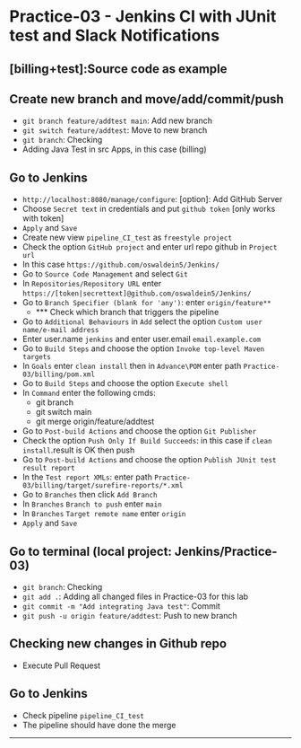 # Practice-03 - Jenkins CI with JUnit test and Slack Notifications

## [billing+test]:Source code as example

## Create new branch and move/add/commit/push
- `git branch feature/addtest main`: Add new branch
- `git switch feature/addtest`: Move to new branch
- `git branch`: Checking
- Adding Java Test in src Apps, in this case (billing)

## Go to Jenkins

- `http://localhost:8080/manage/configure`: [option]: Add GitHub Server
- Choose `Secret text` in credentials and put `github token` [only works with token]
- `Apply` and `Save`
- Create new view `pipeline_CI_test` as `freestyle project` 
- Check the option `GitHub project` and enter url repo github in `Project url` 
- In this case `https://github.com/oswaldein5/Jenkins/`
- Go to `Source Code Management` and select `Git`
- In `Repositories/Repository URL` enter `https://[token|secrettext]@github.com/oswaldein5/Jenkins/`
- Go to `Branch Specifier (blank for 'any')`: enter `origin/feature**` 
	- *** Check which branch that triggers the pipeline
- Go to `Additional Behaviours` in `Add` select the option `Custom user name/e-mail address`
- Enter user.name `jenkins` and enter user.email `email.example.com`
- Go to `Build Steps` and choose the option `Invoke top-level Maven targets`
- In `Goals` enter `clean install` then in `Advance\POM` enter path `Practice-03/billing/pom.xml`
- Go to `Build Steps` and choose the option `Execute shell`
- In `Command` enter the following cmds:
	- git branch
	- git switch main
	- git merge origin/feature/addtest
- Go to `Post-build Actions` and choose the option `Git Publisher`
- Check the option `Push Only If Build Succeeds`: in this case if `clean install`.result is OK then push
- Go to `Post-build Actions` and choose the option `Publish JUnit test result report`
- In the `Test report XMLs`: enter path `Practice-03/billing/target/surefire-reports/*.xml`
- Go to `Branches` then click `Add Branch`
- In `Branches` `Branch to push` enter `main`
 - In `Branches` `Target remote name` enter `origin`
- `Apply` and `Save`

## Go to terminal (local project: Jenkins/Practice-03)
- `git branch`: Checking
- `git add .`: Adding all changed files in Practice-03 for this lab
- `git commit -m "Add integrating Java test"`: Commit
- `git push -u origin feature/addtest`: Push to new branch

## Checking new changes in Github repo
- Execute Pull Request

## Go to Jenkins
- Check pipeline `pipeline_CI_test`
- The pipeline should have done the merge

---

